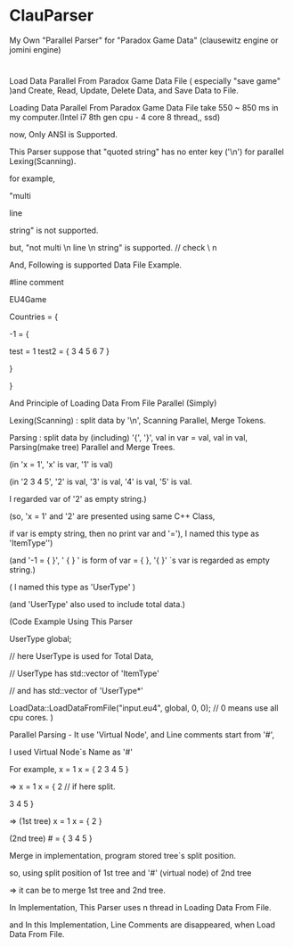 # ClauParser
My Own "Parallel Parser" for "Paradox Game Data" (clausewitz engine or jomini engine)

#
Load Data Parallel From Paradox Game Data File ( especially "save game" )and Create, Read, Update, Delete Data, and Save Data to File.



Loading Data Parallel From Paradox Game Data File take 550 ~ 850 ms in my computer.(Intel i7 8th gen cpu - 4 core 8 thread,, ssd)



now, Only ANSI is Supported.



This Parser suppose that "quoted string" has no enter key ('\n') for parallel Lexing(Scanning).



for example,

"multi

line

string" is not supported.



but, "not multi \n line \n string" is supported. // check \\ n



And, Following is supported Data File Example.

#line comment

EU4Game

Countries = {

-1 = {

test = 1 test2 = { 3 4 5 6 7 }

}

}



And Principle of Loading Data From File Parallel (Simply)

Lexing(Scanning) : split data by '\n', Scanning Parallel, Merge Tokens.

Parsing : split data by (including) '{', '}', val in var = val, val in val, Parsing(make tree) Parallel and Merge Trees.



(in 'x = 1', 'x' is var, '1' is val)

(in '2 3 4 5', '2' is val, '3' is val, '4' is val, '5' is val.

I regarded var of '2' as empty string.)



(so, 'x = 1' and '2' are presented using same C++ Class,

if var is empty string, then no print var and '='), I named this type as 'ItemType'')



(and '-1 = { }', ' { } ' is form of var = { }, '{ }' `s var is regarded as empty string.)



( I named this type as 'UserType' )

(and 'UserType' also used to include total data.)



(Code Example Using This Parser

UserType global;

// here UserType is used for Total Data,

// UserType has std::vector of 'ItemType'

// and has std::vector of 'UserType*'

LoadData::LoadDataFromFile("input.eu4", global, 0, 0); // 0 means use all cpu cores. )



Parallel Parsing - It use 'Virtual Node', and Line comments start from '#',

I used Virtual Node`s Name as '#'



For example, x = 1 x = { 2 3 4 5 }

=> x = 1 x = { 2 // if here split.

3 4 5 }

=> (1st tree) x = 1 x = { 2 }

(2nd tree) # = { 3 4 5 }



Merge in implementation, program stored tree`s split position.



so, using split position of 1st tree and '#' (virtual node) of 2nd tree

=> it can be to merge 1st tree and 2nd tree.



In Implementation, This Parser uses n thread in Loading Data From File.

and In this Implementation, Line Comments are disappeared, when Load Data From File.
